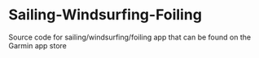 # Sailing-Windsurfing-Foiling
Source code for sailing/windsurfing/foiling app that can be found on the Garmin app store
